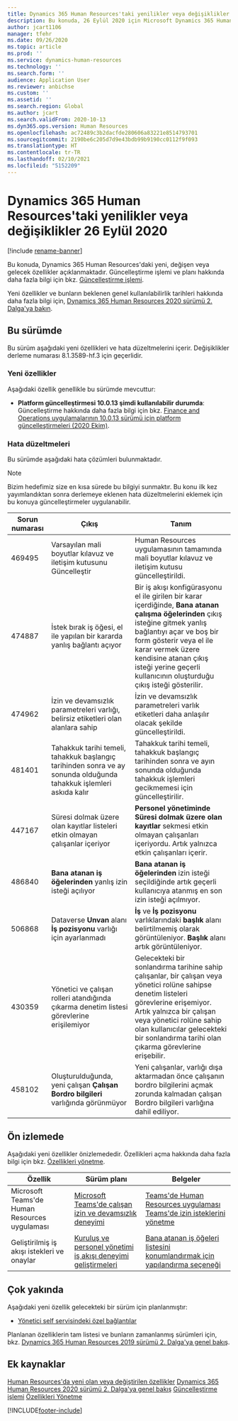 ```yaml
---
title: Dynamics 365 Human Resources'taki yenilikler veya değişiklikler 26 Eylül 2020
description: Bu konuda, 26 Eylül 2020 için Microsoft Dynamics 365 Human Resources'taki yeni veya değişen özellikler açıklanmaktadır.
author: jcart1106
manager: tfehr
ms.date: 09/26/2020
ms.topic: article
ms.prod: ''
ms.service: dynamics-human-resources
ms.technology: ''
ms.search.form: ''
audience: Application User
ms.reviewer: anbichse
ms.custom: ''
ms.assetid: ''
ms.search.region: Global
ms.author: jcart
ms.search.validFrom: 2020-10-13
ms.dyn365.ops.version: Human Resources
ms.openlocfilehash: ac72489c3b2dacfde280606a83221e8514793701
ms.sourcegitcommit: 2190be6c205d7d9e43bdb99b9190cc0112f9f093
ms.translationtype: HT
ms.contentlocale: tr-TR
ms.lasthandoff: 02/10/2021
ms.locfileid: "5152209"
---
```

# <a name="whats-new-or-changed-in-dynamics-365-human-resources-september-26-2020"></a>Dynamics 365 Human Resources'taki yenilikler veya değişiklikler 26 Eylül 2020

[!include [rename-banner](~/includes/cc-data-platform-banner.md)]

Bu konuda, Dynamics 365 Human Resources'daki yeni, değişen veya gelecek özellikler açıklanmaktadır. Güncelleştirme işlemi ve planı hakkında daha fazla bilgi için bkz. [Güncelleştirme işlemi](hr-admin-setup-update-process.md).

Yeni özellikler ve bunların beklenen genel kullanılabilirlik tarihleri hakkında daha fazla bilgi için, [Dynamics 365 Human Resources 2020 sürümü 2. Dalga'ya bakın](https://docs.microsoft.com/dynamics365-release-plan/2020wave2/human-resources/dynamics365-human-resources/).

## <a name="in-this-release"></a>Bu sürümde

Bu sürüm aşağıdaki yeni özellikleri ve hata düzeltmelerini içerir. Değişiklikler derleme numarası 8.1.3589-hf.3 için geçerlidir.

### <a name="new-features"></a>Yeni özellikler

Aşağıdaki özellik genellikle bu sürümde mevcuttur:

- **Platform güncelleştirmesi 10.0.13 şimdi kullanılabilir durumda**: Güncelleştirme hakkında daha fazla bilgi için bkz. [Finance and Operations uygulamalarının 10.0.13 sürümü için platform güncelleştirmeleri (2020 Ekim)](https://docs.microsoft.com/dynamics365/fin-ops-core/dev-itpro/get-started/whats-new-platform-updates-10-0-13).

### <a name="bug-fixes"></a>Hata düzeltmeleri

Bu sürümde aşağıdaki hata çözümleri bulunmaktadır.

> [!NOTE]
> Bizim hedefimiz size en kısa sürede bu bilgiyi sunmaktır. Bu konu ilk kez yayımlandıktan sonra derlemeye eklenen hata düzeltmelerini eklemek için bu konuya güncelleştirmeler uygulanabilir.

| Sorun numarası | Çıkış | Tanım |
| --- | --- | --- |
| 469495 | Varsayılan mali boyutlar kılavuz ve iletişim kutusunu Güncelleştir | Human Resources uygulamasının tamamında mali boyutlar kılavuz ve iletişim kutusu güncelleştirildi. |
| 474887 | İstek bırak iş öğesi, el ile yapılan bir kararda yanlış bağlantı açıyor | Bir iş akışı konfigürasyonu el ile girilen bir karar içerdiğinde, **Bana atanan çalışma öğelerinden** çıkış isteğine gitmek yanlış bağlantıyı açar ve boş bir form gösterir veya el ile karar vermek üzere kendisine atanan çıkış isteği yerine geçerli kullanıcının oluşturduğu çıkış isteği gösterilir. |
| 474962 | İzin ve devamsızlık parametreleri varlığı, belirsiz etiketleri olan alanlara sahip | İzin ve devamsızlık parametreleri varlık etiketleri daha anlaşılır olacak şekilde güncelleştirildi. |
| 481401 | Tahakkuk tarihi temeli, tahakkuk başlangıç tarihinden sonra ve ay sonunda olduğunda tahakkuk işlemleri askıda kalır | Tahakkuk tarihi temeli, tahakkuk başlangıç tarihinden sonra ve ayın sonunda olduğunda tahakkuk işlemleri gecikmemesi için güncelleştirilir. |
| 447167 | Süresi dolmak üzere olan kayıtlar listeleri etkin olmayan çalışanlar içeriyor | **Personel yönetiminde** **Süresi dolmak üzere olan kayıtlar** sekmesi etkin olmayan çalışanları içeriyordu. Artık yalnızca etkin çalışanları içerir. |
| 486840 | **Bana atanan iş öğelerinden** yanlış izin isteği açılıyor | **Bana atanan iş öğelerinden** izin isteği seçildiğinde artık geçerli kullanıcıya atanmış en son izin isteği açılmıyor. |
| 506868 | Dataverse **Unvan** alanı **İş pozisyonu** varlığı için ayarlanmadı | **İş** ve **İş pozisyonu** varlıklarındaki **başlık** alanı belirtilmemiş olarak görüntüleniyor. **Başlık** alanı artık görüntüleniyor. |
| 430359 | Yönetici ve çalışan rolleri atandığında çıkarma denetim listesi görevlerine erişilemiyor | Gelecekteki bir sonlandırma tarihine sahip çalışanlar, bir çalışan veya yönetici rolüne sahipse denetim listeleri görevlerine erişemiyor. Artık yalnızca bir çalışan veya yönetici rolüne sahip olan kullanıcılar gelecekteki bir sonlandırma tarihi olan çıkarma görevlerine erişebilir. |
| 458102 | Oluşturulduğunda, yeni çalışan **Çalışan Bordro bilgileri** varlığında görünmüyor | Yeni çalışanlar, varlığı dışa aktarmadan önce çalışanın bordro bilgilerini açmak zorunda kalmadan çalışan Bordro bilgileri varlığına dahil ediliyor. |

## <a name="in-preview"></a>Ön izlemede

Aşağıdaki yeni özellikler önizlemededir. Özellikleri açma hakkında daha fazla bilgi için bkz. [Özellikleri yönetme](hr-admin-manage-features.md).

| Özellik | Sürüm planı | Belgeler |
| --- | --- | --- |
| Microsoft Teams'de Human Resources uygulaması | [Microsoft Teams'de çalışan izin ve devamsızlık deneyimi](https://docs.microsoft.com/dynamics365-release-plan/2020wave1/dynamics365-human-resources/employee-leave-absence-experience-teams) | [Teams'de Human Resources uygulaması](https://go.microsoft.com/fwlink/?linkid=2127841)<br>[Teams'de izin isteklerini yönetme](hr-teams-leave-app.md) |
| Geliştirilmiş iş akışı istekleri ve onaylar | [Kuruluş ve personel yönetimi iş akışı deneyimi geliştirmeleri](https://docs.microsoft.com/dynamics365-release-plan/2020wave2/human-resources/dynamics365-human-resources/organization-personnel-management-workflow-experience-enhancements) | [Bana atanan iş öğeleri listesini konumlandırmak için yapılandırma seçeneği](https://docs.microsoft.com/dynamics365/human-resources/hr-whats-new-2020-09-03#configuration-option-to-position-work-items-assigned-to-me-list-477004) |

## <a name="coming-soon"></a>Çok yakında

Aşağıdaki yeni özellik gelecekteki bir sürüm için planlanmıştır:

- [Yönetici self servisindeki özel bağlantılar](https://docs.microsoft.com/dynamics365-release-plan/2020wave2/human-resources/dynamics365-human-resources/custom-links-manager-self-service)

Planlanan özelliklerin tam listesi ve bunların zamanlanmış sürümleri için, bkz. [Dynamics 365 Human Resources 2019 sürümü 2. Dalga'ya genel bakış](https://docs.microsoft.com/dynamics365-release-plan/2019wave2/dynamics365-human-resources/).

## <a name="additional-resources"></a>Ek kaynaklar

[Human Resources'da yeni olan veya değiştirilen özellikler](hr-admin-whats-new.md)
[Dynamics 365 Human Resources 2020 sürümü 2. Dalga'ya genel bakış](https://docs.microsoft.com/dynamics365-release-plan/2020wave2/human-resources/dynamics365-human-resources/)
[Güncelleştirme işlemi](hr-admin-setup-update-process.md)
[Özellikleri Yönetme](hr-admin-manage-features.md)


[!INCLUDE[footer-include](../includes/footer-banner.md)]